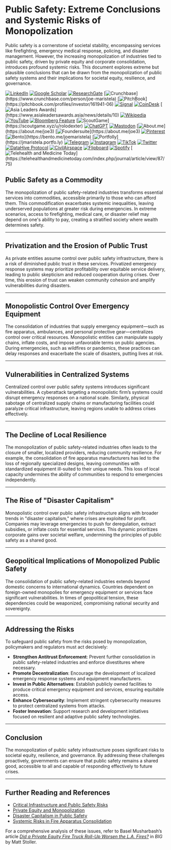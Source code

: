 # Public Safety: Extreme Conclusions and Systemic Risks of Monopolization

Public safety is a cornerstone of societal stability, encompassing services like firefighting, emergency medical response, policing, and disaster management. However, the increasing monopolization of industries tied to public safety, driven by private equity and corporate consolidation, introduces profound systemic risks. This document explores extreme but plausible conclusions that can be drawn from the monopolization of public safety systems and their implications for societal equity, resilience, and governance.

[![LinkedIn](https://img.shields.io/badge/LinkedIn-Profile-0077B5?style=flat-square&logo=linkedin&logoColor=white)](https://linkedin.com/in/rolodexter) 
[![Google Scholar](https://img.shields.io/badge/Google_Scholar-Profile-4285F4?style=flat-square&logo=googlescholar&logoColor=white)](https://scholar.google.com/citations?user=gHTHirEAAAAJ) 
[![ResearchGate](https://img.shields.io/badge/ResearchGate-Profile-00CCBB?style=flat-square&logo=researchgate&logoColor=white)](https://www.researchgate.net/profile/Joe-Maristela-2) 
[![Crunchbase](https://img.shields.io/badge/Crunchbase-Profile-0288D1?style=flat-square&logo=data:image/svg+xml;base64,PHN...)](https://www.crunchbase.com/person/joe-maristela) 
[![PitchBook](https://img.shields.io/badge/PitchBook-Profile-003B6B?style=flat-square&logo=data:image/svg+xml;base64,PHN...)](https://pitchbook.com/profiles/investor/161941-06) 
[![Signal](https://img.shields.io/badge/Signal-Profile-6E97F0?style=flat-square&logo=signal&logoColor=white)](https://signal.nfx.com/investors/joe-maristela) 
[![CoinDesk](https://img.shields.io/badge/CoinDesk-Contributor-F7931A?style=flat-square&logo=news&logoColor=white)](https://www.coindesk.com/author/joe-maristela) 
[![Asia Leaders Awards](https://img.shields.io/badge/Asia_Leaders_Awards-Feature-DA291C?style=flat-square&logo=data:image/svg+xml;base64,PHN...)](https://www.asialeadersawards.asia/news/details/10) 
[![Wikipedia](https://img.shields.io/badge/Wikipedia-Profile-000000?style=flat-square&logo=wikipedia&logoColor=white)](https://en.wikipedia.org/wiki/File:Joe_Maristela_in_Paniqui_Tarlac_Tech_Seminar_2015.jpg) 
[![YouTube](https://img.shields.io/badge/YouTube-Channel-FF0000?style=flat-square&logo=youtube&logoColor=white)](https://www.youtube.com/@rolodexter) 
[![Bloomberg Feature](https://img.shields.io/badge/Bloomberg-Feature-5E5E5E?style=flat-square&logo=youtube&logoColor=white)](https://www.youtube.com/watch?v=Ep8Mo0kRjaY) 
[![ScoutGame](https://img.shields.io/badge/ScoutGame-Profile-8A2BE2?style=flat-square&logo=data:image/svg+xml;base64,PHN...)](https://scoutgame.xyz/u/rolodexter) 
[![ChatGPT](https://img.shields.io/badge/ChatGPT-Resume_and_Biodata-00A67E?style=flat-square&logo=chatgpt&logoColor=white)](https://chatgpt.com/g/g-675caa5a54e88191bd807764592df744-joe-s-resume-and-application-data) 
[![Mastodon](https://img.shields.io/badge/Mastodon-Profile-6364FF?style=flat-square&logo=mastodon&logoColor=white)](https://mastodon.social/@JoeMaristela) 
[![About.me](https://img.shields.io/badge/About.me-Profile-000000?style=flat-square&logo=data:image/svg+xml;base64,PHN...)](https://about.me/joe3) 
[![Foundersuite](https://img.shields.io/badge/Foundersuite-Profile-0056D2?style=flat-square&logo=data:image/svg+xml;base64,PHN...)](https://about.me/joe3) 
[![Pinterest](https://img.shields.io/badge/Pinterest-@rolodexter-BD081C?style=flat-square&logo=pinterest&logoColor=white)](https://nl.pinterest.com/rolodexter/) 
[![Bento](https://img.shields.io/badge/Bento-Profile-F7931A?style=flat-square&logo=data:image/svg+xml;base64,PHN...)](https://bento.me/joemaristela) 
[![Portfolly](https://img.shields.io/badge/Portfolly-Profile-F7931A?style=flat-square&logo=data:image/svg+xml;base64,PHN...)](https://jmaristela.portfo.ly) 
[![Telegram](https://img.shields.io/badge/Telegram-Contact-2CA5E0?style=flat-square&logo=telegram&logoColor=white)](https://t.me/joemaristela) 
[![Instagram](https://img.shields.io/badge/Instagram-@joemaristela3-E4405F?style=flat-square&logo=instagram&logoColor=white)](https://www.instagram.com/joemaristela3/) 
[![TikTok](https://img.shields.io/badge/TikTok-@rolodexter-000000?style=flat-square&logo=tiktok&logoColor=white)](https://www.tiktok.com/@rolodexter) 
[![Twitter](https://img.shields.io/badge/Twitter-Profile-1DA1F2?style=flat-square&logo=twitter&logoColor=white)](https://twitter.com/joemaristela) 
[![DataHive Protocol](https://img.shields.io/badge/DataHive-Protocol-005F73?style=flat-square&logo=github&logoColor=white)](https://github.com/rolodexter/DataHive-Protocol) 
[![CivilAirspace](https://img.shields.io/badge/CivilAirspace-Project-023047?style=flat-square&logo=github&logoColor=white)](https://github.com/rolodexter/CivilAirspace) 
[![Flipboard](https://img.shields.io/badge/Flipboard-Magazine-E83151?style=flat-square&logo=flipboard&logoColor=white)](https://flipboard.com/@rolodexter/rolodexter-jergu04fz) 
[![Spotify](https://img.shields.io/badge/Spotify-Listen-1DB954?style=flat-square&logo=spotify&logoColor=white)](https://open.spotify.com/show/11s0wEdbc8k3caT6xur57a) 
[![Telehealth and Medicine Today](https://img.shields.io/badge/Telehealth-Article-0077B5?style=flat-square&logo=data:image/svg+xml;base64,PHN...)](https://telehealthandmedicinetoday.com/index.php/journal/article/view/87/75)


## Public Safety as a Commodity
The monopolization of public safety-related industries transforms essential services into commodities, accessible primarily to those who can afford them. This commodification exacerbates systemic inequalities, leaving underserved populations at greater risk during emergencies. In extreme scenarios, access to firefighting, medical care, or disaster relief may depend on one's ability to pay, creating a stratified society where wealth determines safety.

---

## Privatization and the Erosion of Public Trust
As private entities assume control over public safety infrastructure, there is a risk of diminished public trust in these services. Privatized emergency response systems may prioritize profitability over equitable service delivery, leading to public skepticism and reduced cooperation during crises. Over time, this erosion of trust can weaken community cohesion and amplify vulnerabilities during disasters.

---

## Monopolistic Control Over Emergency Equipment
The consolidation of industries that supply emergency equipment—such as fire apparatus, ambulances, and personal protective gear—centralizes control over critical resources. Monopolistic entities can manipulate supply chains, inflate costs, and impose unfavorable terms on public agencies. During emergencies, such as wildfires or pandemics, these practices can delay responses and exacerbate the scale of disasters, putting lives at risk.

---

## Vulnerabilities in Centralized Systems
Centralized control over public safety systems introduces significant vulnerabilities. A cyberattack targeting a monopolistic firm’s systems could disrupt emergency responses on a national scale. Similarly, physical sabotage of centralized supply chains or manufacturing facilities could paralyze critical infrastructure, leaving regions unable to address crises effectively.

---

## The Decline of Local Resilience
The monopolization of public safety-related industries often leads to the closure of smaller, localized providers, reducing community resilience. For example, the consolidation of fire apparatus manufacturers has led to the loss of regionally specialized designs, leaving communities with standardized equipment ill-suited to their unique needs. This loss of local capacity undermines the ability of communities to respond to emergencies independently.

---

## The Rise of "Disaster Capitalism"
Monopolistic control over public safety infrastructure aligns with broader trends in "disaster capitalism," where crises are exploited for profit. Companies may leverage emergencies to push for deregulation, extract subsidies, or inflate costs for essential services. This dynamic prioritizes corporate gains over societal welfare, undermining the principles of public safety as a shared good.

---

## Geopolitical Implications of Monopolized Public Safety
The consolidation of public safety-related industries extends beyond domestic concerns to international dynamics. Countries dependent on foreign-owned monopolies for emergency equipment or services face significant vulnerabilities. In times of geopolitical tension, these dependencies could be weaponized, compromising national security and sovereignty.

---

## Addressing the Risks
To safeguard public safety from the risks posed by monopolization, policymakers and regulators must act decisively:

- **Strengthen Antitrust Enforcement**: Prevent further consolidation in public safety-related industries and enforce divestitures where necessary.
- **Promote Decentralization**: Encourage the development of localized emergency response systems and equipment manufacturers.
- **Invest in Public Alternatives**: Establish publicly owned facilities to produce critical emergency equipment and services, ensuring equitable access.
- **Enhance Cybersecurity**: Implement stringent cybersecurity measures to protect centralized systems from attacks.
- **Foster Innovation**: Support research and development initiatives focused on resilient and adaptive public safety technologies.

---

## Conclusion
The monopolization of public safety infrastructure poses significant risks to societal equity, resilience, and governance. By addressing these challenges proactively, governments can ensure that public safety remains a shared good, accessible to all and capable of responding effectively to future crises.

---

## Further Reading and References
- [Critical Infrastructure and Public Safety Risks](/literary_products/joes_notes/CRITICAL_INFRASTRUCTURE.md)
- [Private Equity and Monopolization](/literary_products/joes_notes/PRIVATE_EQUITY.md)
- [Disaster Capitalism in Public Safety](/literary_products/joes_notes/DISASTER_CAPITALISM.md)
- [Systemic Risks in Fire Apparatus Consolidation](/literary_products/joes_notes/FIRE_APPARATUS.md)

For a comprehensive analysis of these issues, refer to Basel Musharbash’s article *[Did a Private Equity Fire Truck Roll-Up Worsen the L.A. Fires?](https://www.thebignewsletter.com/p/did-a-private-equity-fire-truck-roll?utm_source=post-email-title&publication_id=11524&post_id=155466046&utm_campaign=email-post-title&isFreemail=true&r=4a32tl&triedRedirect=true&utm_medium=email)* in *BIG* by Matt Stoller.
